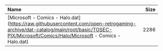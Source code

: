 |Name|Size|
|:---|---:|
|[Microsoft - Comics - Halo.dat](https://raw.githubusercontent.com/open-retrogaming-archive/dat-catalog/main/root/basic/TOSEC-PIX/Microsoft/Comics/Halo/Microsoft - Comics - Halo.dat)|2286|
